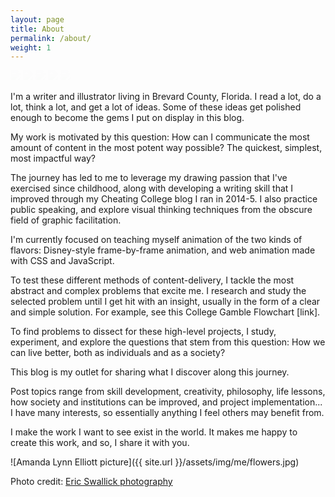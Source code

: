 ```yaml
---
layout: page
title: About
permalink: /about/
weight: 1
---
```


<style>
.w3-animate-fading{
-webkit-animation:fading 10s infinite;
animation:fading 10s infinite
}
@-webkit-keyframes fading{
0%{opacity:0}
50%{opacity:1}
100%{opacity:0}
}
@keyframes fading{
0%{opacity:0}
50%{opacity:1}
100%{opacity:0}
}
</style>

<img class="mySlides w3-animate-fading" src="../assets/img/me/desk.jpg">
<img class="mySlides w3-animate-fading" src="../assets/img/me/flowers.jpg">
<img class="mySlides w3-animate-fading" src="../assets/img/me/glasses.jpg">
<img class="mySlides w3-animate-fading" src="../assets/img/me/hat.jpg">
<img class="mySlides w3-animate-fading" src="../assets/img/me/laugh.jpg">

<script src="../assets/js/slideshow.js"></script>

I'm a writer and illustrator living in Brevard County, Florida.
I read a lot, do a lot, think a lot, and get a lot of ideas. Some of these ideas get polished enough to become the gems I put on display in this blog.

My work is motivated by this question: How can I communicate the most amount of content in the most potent way possible? The quickest, simplest,  most impactful way?

The journey has led to me to leverage my drawing passion that I've exercised since childhood, along with developing a writing skill that I improved through my Cheating College blog I ran in 2014-5. I also practice public speaking, and explore visual thinking techniques from the obscure field of graphic facilitation.

I'm currently focused on teaching myself animation of the two kinds of flavors: Disney-style frame-by-frame animation, and web animation made with CSS and JavaScript.

To test these different methods of content-delivery, I tackle the most abstract and complex problems that excite me. I research and study the selected problem until I get hit with an insight, usually in the form of a clear and simple solution. For example, see this College Gamble Flowchart [link].

To find problems to dissect for these high-level projects, I study, experiment, and explore the questions that stem from this question: How we can live better, both as individuals and as a society?

This blog is my outlet for sharing what I discover along this journey.

Post topics range from skill development, creativity, philosophy, life lessons, how society and institutions can be improved, and project implementation... I have many interests, so essentially anything I feel others may benefit from.

I make the work I want to see exist in the world.
It makes me happy to create this work, and so, I share it with you. 

![Amanda Lynn Elliott picture]({{ site.url }}/assets/img/me/flowers.jpg)

Photo credit: <a href="https://www.facebook.com/ericswallick?fref=ts">Eric Swallick photography</a>
